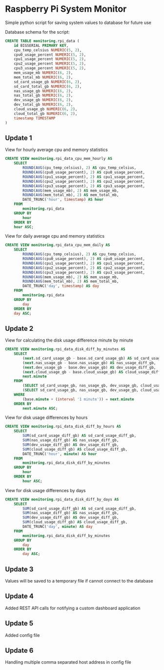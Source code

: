 # Raspberry Pi System Monitor

Simple python script for saving system values to database for future use

Database schema for the script:
```SQL
CREATE TABLE monitoring.rpi_data (  
    id BIGSERIAL PRIMARY KEY,  
    cpu_temp_celsius NUMERIC(5, 2),  
    cpu0_usage_percent NUMERIC(5, 2),  
    cpu1_usage_percent NUMERIC(5, 2),  
    cpu2_usage_percent NUMERIC(5, 2),  
    cpu3_usage_percent NUMERIC(5, 2),  
    mem_usage_mb NUMERIC(6, 2),  
    mem_total_mb NUMERIC(6, 2),  
    sd_card_usage_gb NUMERIC(6, 2),  
    sd_card_total_gb NUMERIC(6, 2),  
    nas_usage_gb NUMERIC(6, 2),  
    nas_total_gb NUMERIC(6, 2),  
    dev_usage_gb NUMERIC(6, 2),  
    dev_total_gb NUMERIC(6, 2),  
    cloud_usage_gb NUMERIC(6, 2),  
    cloud_total_gb NUMERIC(6, 2),  
    timestamp TIMESTAMP  
)
```

## Update 1

View for hourly average cpu and memory statistics
```SQL
CREATE VIEW monitoring.rpi_data_cpu_mem_hourly AS  
    SELECT  
        ROUND(AVG(cpu_temp_celsius), 2) AS cpu_temp_celsius,  
        ROUND(AVG(cpu0_usage_percent), 2) AS cpu0_usage_percent,  
        ROUND(AVG(cpu1_usage_percent), 2) AS cpu1_usage_percent,  
        ROUND(AVG(cpu2_usage_percent), 2) AS cpu2_usage_percent,  
        ROUND(AVG(cpu3_usage_percent), 2) AS cpu3_usage_percent,  
        ROUND(AVG(mem_usage_mb), 2) AS mem_usage_mb,  
        ROUND(AVG(mem_total_mb), 2) AS mem_total_mb,  
        DATE_TRUNC('hour', timestamp) AS hour  
    FROM  
        monitoring.rpi_data  
    GROUP BY  
        hour  
    ORDER BY  
    hour ASC;
```

View for daily average cpu and memory statistics
```SQL
CREATE VIEW monitoring.rpi_data_cpu_mem_daily AS  
    SELECT  
        ROUND(AVG(cpu_temp_celsius), 2) AS cpu_temp_celsius,  
        ROUND(AVG(cpu0_usage_percent), 2) AS cpu0_usage_percent,  
        ROUND(AVG(cpu1_usage_percent), 2) AS cpu1_usage_percent,  
        ROUND(AVG(cpu2_usage_percent), 2) AS cpu2_usage_percent,  
        ROUND(AVG(cpu3_usage_percent), 2) AS cpu3_usage_percent,  
        ROUND(AVG(mem_usage_mb), 2) AS mem_usage_mb,  
        ROUND(AVG(mem_total_mb), 2) AS mem_total_mb,  
        DATE_TRUNC('day', timestamp) AS day  
    FROM  
        monitoring.rpi_data  
    GROUP BY  
        day  
    ORDER BY  
    day ASC;
```

## Update 2

View for calculating the disk usage difference minute by minute
```SQL
CREATE VIEW monitoring.rpi_data_disk_diff_by_minutes AS  
    SELECT  
        (next.sd_card_usage_gb - base.sd_card_usage_gb) AS sd_card_usage_diff_gb,  
        (next.nas_usage_gb - base.nas_usage_gb) AS nas_usage_diff_gb,  
        (next.dev_usage_gb - base.dev_usage_gb) AS dev_usage_diff_gb,  
        (next.cloud_usage_gb - base.cloud_usage_gb) AS cloud_usage_diff_gb,  
        next.minute  
    FROM  
        (SELECT sd_card_usage_gb, nas_usage_gb, dev_usage_gb, cloud_usage_gb, DATE_TRUNC('minute', timestamp) AS minute FROM monitoring.rpi_data WHERE id < (SELECT MAX(id) FROM monitoring.rpi_data) ORDER BY minute) AS base,  
        (SELECT sd_card_usage_gb, nas_usage_gb, dev_usage_gb, cloud_usage_gb, DATE_TRUNC('minute', timestamp) AS minute FROM monitoring.rpi_data WHERE id > (SELECT MIN(id) FROM monitoring.rpi_data) ORDER BY minute) AS next  
    WHERE  
        (base.minute + (interval '1 minute')) = next.minute  
    ORDER BY  
        next.minute ASC;
```

View for disk usage differences by hours
```SQL
CREATE VIEW monitoring.rpi_data_disk_diff_by_hours AS  
    SELECT  
        SUM(sd_card_usage_diff_gb) AS sd_card_usage_diff_gb,  
        SUM(nas_usage_diff_gb) AS nas_usage_diff_gb,  
        SUM(dev_usage_diff_gb) AS dev_usage_diff_gb,  
        SUM(cloud_usage_diff_gb) AS cloud_usage_diff_gb,   
        DATE_TRUNC('hour', minute) AS hour  
    FROM  
        monitoring.rpi_data_disk_diff_by_minutes  
    GROUP BY  
        hour  
    ORDER BY  
        hour ASC;
```

View for disk usage differences by days
```SQL
CREATE VIEW monitoring.rpi_data_disk_diff_by_days AS  
    SELECT  
        SUM(sd_card_usage_diff_gb) AS sd_card_usage_diff_gb,  
        SUM(nas_usage_diff_gb) AS nas_usage_diff_gb,  
        SUM(dev_usage_diff_gb) AS dev_usage_diff_gb,  
        SUM(cloud_usage_diff_gb) AS cloud_usage_diff_gb,   
        DATE_TRUNC('day', minute) AS day  
    FROM  
        monitoring.rpi_data_disk_diff_by_minutes  
    GROUP BY  
        day  
    ORDER BY  
        day ASC;
```

## Update 3

Values will be saved to a temporary file if cannot connect to the database

## Update 4

Added REST API calls for notifying a custom dashboard application

## Update 5

Added config file

## Update 6

Handling multiple comma separated host address in config file
